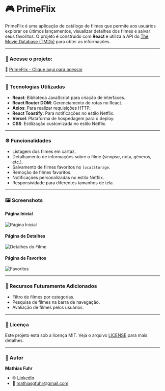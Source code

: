 # 🎮 PrimeFlix

PrimeFlix é uma aplicação de catálogo de filmes que permite aos usuários explorar os últimos lançamentos, visualizar detalhes dos filmes e salvar seus favoritos. O projeto é construído com **React** e utiliza a API do [The Movie Database (TMDb)](https://www.themoviedb.org/) para obter as informações.

---

### 🚀 Acesse o projeto:
🔗 [PrimeFlix - Clique aqui para acessar](https://primeflix-taupe.vercel.app/)

---

### 🔧 Tecnologias Utilizadas
- **React**: Biblioteca JavaScript para criação de interfaces.
- **React Router DOM**: Gerenciamento de rotas no React.
- **Axios**: Para realizar requisições HTTP.
- **React Toastify**: Para notificações no estilo Netflix.
- **Vercel**: Plataforma de hospedagem para o deploy.
- **CSS**: Estilização customizada no estilo Netflix.

---

### ⚙️ Funcionalidades
- Listagem dos filmes em cartaz.
- Detalhamento de informações sobre o filme (sinopse, nota, gêneros, etc.).
- Salvamento de filmes favoritos no `localStorage`.
- Remoção de filmes favoritos.
- Notificações personalizadas no estilo Netflix.
- Responsividade para diferentes tamanhos de tela.

---

### 🖼 Screenshots
#### Página Inicial
![Página Inicial]('./assets/paginaHome.png')

#### Página de Detalhes
![Detalhes do Filme]('./assets/detalhesDoFilme.png.png')

#### Página de Favoritos
![Favoritos]('./assets/favoritos.png')

---


### 🌟 Recursos Futuramente Adicionados
- Filtro de filmes por categorias.
- Pesquisa de filmes na barra de navegação.
- Avaliação de filmes pelos usuários.

---

### 📄 Licença
Este projeto está sob a licença MIT. Veja o arquivo [LICENSE](LICENSE) para mais detalhes.

---

### 👤 Autor
**Mathias Fuhr**  
- 🌐 [LinkedIn](https://www.linkedin.com/in/mathiasgilvanfuhr/)  
- 📧 mathiasgfuhr@gmail.com

